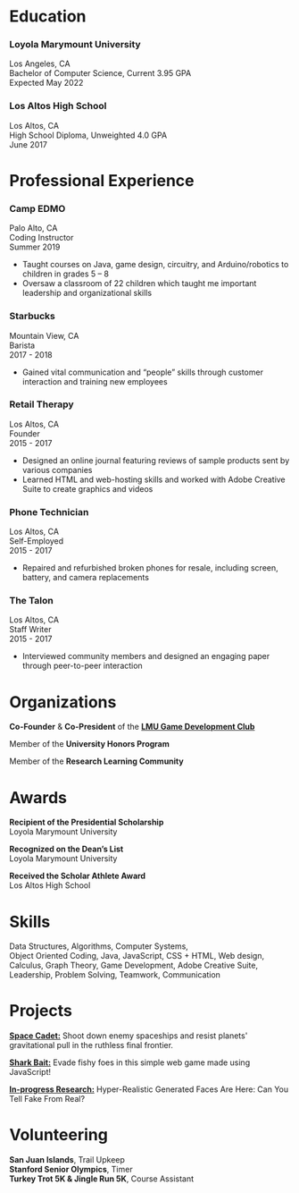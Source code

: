 # Education
 
### Loyola Marymount University
Los Angeles, CA  
Bachelor of Computer Science, Current 3.95 GPA  
Expected May 2022  

### Los Altos High School
Los Altos, CA  
High School Diploma, Unweighted 4.0 GPA  
June 2017  

# Professional Experience
 
### Camp EDMO
Palo Alto, CA  
Coding Instructor  
Summer 2019  
- Taught courses on Java, game design, circuitry, and Arduino/robotics to children in grades 5 – 8
- Oversaw a classroom of 22 children which taught me important leadership and organizational skills

### Starbucks
Mountain View, CA  
Barista  
2017 - 2018  
- Gained vital communication and “people” skills through customer interaction and training new employees

### Retail Therapy
Los Altos, CA  
Founder  
2015 - 2017  
- Designed an online journal featuring reviews of sample products sent by various companies
- Learned HTML and web-hosting skills and worked with Adobe Creative Suite to create graphics and videos

### Phone Technician
Los Altos, CA  
Self-Employed  
2015 - 2017  
- Repaired and refurbished broken phones for resale, including screen, battery, and camera replacements

### The Talon
Los Altos, CA  
Staff Writer  
2015 - 2017  
- Interviewed community members and designed an engaging paper through peer-to-peer interaction  

# Organizations

**Co-Founder** & **Co-President** of the [**LMU Game Development Club**](https://www.facebook.com/lmugamedev/)  

Member of the **University Honors Program**  

Member of the **Research Learning Community**  

# Awards

**Recipient of the Presidential Scholarship**  
Loyola Marymount University

**Recognized on the Dean’s List**  
Loyola Marymount University

**Received the Scholar Athlete Award**  
Los Altos High School  

# Skills
Data Structures, Algorithms, Computer Systems,  
Object Oriented Coding, Java, JavaScript, CSS + HTML, Web design,  
Calculus, Graph Theory, Game Development, Adobe Creative Suite,  
Leadership, Problem Solving, Teamwork, Communication  

# Projects
[**Space Cadet:**](https://booker-m.github.io/Space-Cadet/) Shoot down enemy spaceships and resist planets' gravitational pull in the ruthless final frontier.  

[**Shark Bait:**](https://meganmrichardson.github.io/sharkbait/) Evade fishy foes in this simple web game made using JavaScript!  
  
[**In-progress Research:**](https://digitalcommons.lmu.edu/honors-research-and-exhibition/2019/section-02/1/)  Hyper-Realistic Generated Faces Are Here: Can You Tell Fake From Real?  
  
# Volunteering
 
**San Juan Islands**, Trail Upkeep  
**Stanford Senior Olympics**, Timer  
**Turkey Trot 5K & Jingle Run 5K**, Course Assistant  
